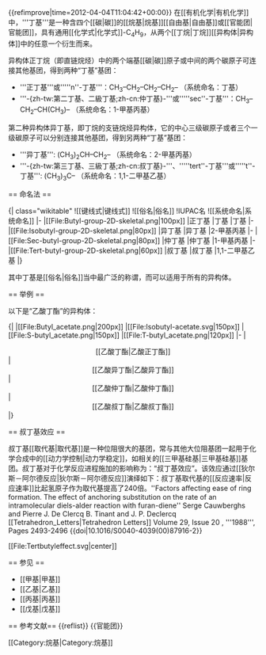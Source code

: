 {{refimprove|time=2012-04-04T11:04:42+00:00}}
在[[有机化学|有机化学]]中，'''丁基'''是一种含四个[[碳|碳]]的[[烷基|烷基]][[自由基|自由基]]或[[官能团|官能团]]，具有通用[[化学式|化学式]]-C<sub>4</sub>H<sub>9</sub>，从两个[[丁烷|丁烷]][[异构体|异构体]]中的任意一个衍生而来。

异构体正丁烷（即直链烷烃）中的两个端基[[碳|碳]]原子或中间的两个碳原子可连接其他基团，得到两种“丁基”基团：

* '''正丁基'''或'''''n''-丁基'''：CH<sub>3</sub>–CH<sub>2</sub>–CH<sub>2</sub>–CH<sub>2</sub>– （系统命名：丁基）
* '''-{zh-tw:第二丁基、二級丁基;zh-cn:仲丁基}-'''或'''''sec''-丁基'''：CH<sub>3</sub>–CH<sub>2</sub>–CH(CH<sub>3</sub>)– （系统命名：1-甲基丙基）

第二种异构体异丁基，即丁烷的支链烷烃异构体，它的中心三级碳原子或者三个一级碳原子可以分别连接其他基团，得到另两种“丁基”基团：

* '''异丁基''': (CH<sub>3</sub>)<sub>2</sub>CH–CH<sub>2</sub>– （系统命名：2-甲基丙基）
* '''-{zh-tw:第三丁基、三級丁基;zh-cn:叔丁基}-'''、'''''tert''-丁基'''或'''''t''-丁基''': (CH<sub>3</sub>)<sub>3</sub>C– （系统命名：1,1-二甲基乙基）

== 命名法 ==

{| class="wikitable"
![[键线式|键线式]]
![[俗名|俗名]]
!IUPAC名
![[系统命名|系统命名]]
|-
|[[File:Butyl-group-2D-skeletal.png|100px]]
|正丁基
|丁基
|丁基
|-
|[[File:Isobutyl-group-2D-skeletal.png|80px]]
|异丁基
|异丁基
|2-甲基丙基
|-
|[[File:Sec-butyl-group-2D-skeletal.png|80px]]
|仲丁基
|仲丁基
|1-甲基丙基
|-
|[[File:Tert-butyl-group-2D-skeletal.png|60px]]
|叔丁基
|叔丁基
|1,1-二甲基乙基
|}

其中丁基是[[俗名|俗名]]当中最广泛的称谓，而可以适用于所有的异构体。

== 举例 ==

以下是“乙酸丁酯”的异构体：

{|
|[[File:Butyl_acetate.png|200px]]
|[[File:Isobutyl-acetate.svg|150px]]
|[[File:S-butyl_acetate.png|150px]]
|[[File:T-butyl_acetate.png|120px]]
|-
|<center>[[乙酸丁酯|乙酸正丁酯]]</center>
|<center>[[乙酸异丁酯|乙酸异丁酯]]</center>
|<center>[[乙酸仲丁酯|乙酸仲丁酯]]</center>
|<center>[[乙酸叔丁酯|乙酸叔丁酯]]</center>
|}

== 叔丁基效应 ==

叔丁基[[取代基|取代基]]是一种位阻很大的基团，常与其他大位阻基团一起用于化学合成中的[[动力学控制|动力学稳定]]，如相关的[[三甲基硅基|三甲基硅基]]基团。叔丁基对于化学反应进程施加的影响称为：“叔丁基效应”。该效应通过[[狄尔斯－阿尔德反应|狄尔斯－阿尔德反应]]演绎如下：叔丁基取代基的[[反应速率|反应速率]]比起氢原子作为取代基提高了240倍。<ref>''Factors affecting ease of ring formation. The effect of anchoring substitution on the rate of an intramolecular diels-alder reaction with furan-diene'' Serge Cauwberghs and Pierre J. De Clercq B. Tinant and J. P. Declercq [[Tetrahedron_Letters|Tetrahedron Letters]] Volume 29, Issue 20 , '''1988''', Pages 2493-2496 {{doi|10.1016/S0040-4039(00)87916-2}}</ref>

[[File:Tertbutyleffect.svg|center]]

== 参见 ==

* [[甲基|甲基]]
* [[乙基|乙基]]
* [[丙基|丙基]]
* [[戊基|戊基]]

== 参考文献==
{{reflist}}
{{官能团}}

[[Category:烷基|Category:烷基]]